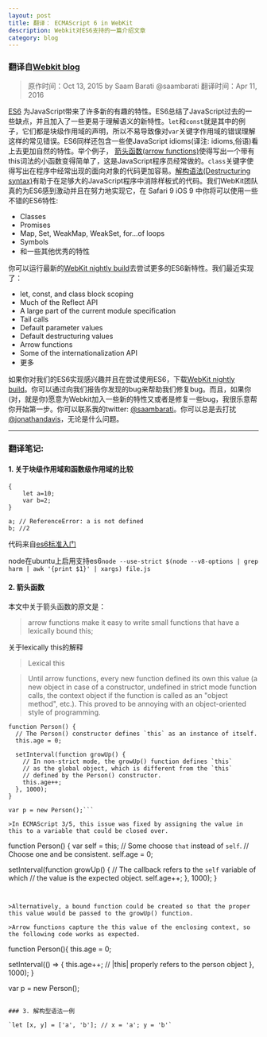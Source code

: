 ```yaml
---
layout: post
title: 翻译： ECMAScript 6 in WebKit
description: Webkit对ES6支持的一篇介绍文章
category: blog
---
```



### 翻译自[Webkit blog](https://webkit.org/blog/4054/es6-in-webkit/)

> 原作时间：Oct 13, 2015 by Saam Barati @saambarati
翻译时间：Apr 11, 2016



[ES6](http://www.ecma-international.org/ecma-262/6.0/index.html) 为JavaScript带来了许多新的有趣的特性。ES6总结了JavaScript过去的一些缺点，并且加入了一些更易于理解语义的新特性。`let`和`const`就是其中的例子，它们都是块级作用域的声明，所以不易导致像对`var`关键字作用域的错误理解这样的常见错误。ES6同样还包含一些使JavaScript idioms(译注: idioms,俗语)看上去更加自然的特性。举个例子， [箭头函数(arrow functions)](https://developer.mozilla.org/en-US/docs/Web/JavaScript/Reference/Functions/Arrow_functions)使得写出一个带有this词法的小函数变得简单了，这是JavaScript程序员经常做的。`class`关键字使得写出在程序中经常出现的面向对象的代码更加容易。[解构语法(Destructuring syntax)](http://www.2ality.com/2015/03/destructuring-algorithm.html)有助于在足够大的JavaScript程序中消除样板式的代码。我们WebKit团队真的为ES6感到激动并且在努力地实现它，在 Safari 9  iOS 9 中你将可以使用一些不错的ES6特性:

   - Classes
   - Promises
   - Map, Set, WeakMap, WeakSet, for…of loops
   - Symbols
   - 和一些其他优秀的特性
   
你可以运行最新的[WebKit nightly build](https://webkit.org/nightly/)去尝试更多的ES6新特性。我们最近实现了：


   - let, const, and class block scoping
   - Much of the Reflect API
   - A large part of the current module specification
   - Tail calls
   - Default parameter values
   - Default destructuring values
   - Arrow functions
   - Some of the internationalization API
   - 更多

如果你对我们的ES6实现感兴趣并且在尝试使用ES6，下载[WebKit nightly build](https://webkit.org/nightly/)。你可以通过向我们报告你发现的bug来帮助我们修复bug。而且，如果你(对，就是你)愿意为Webkit加入一些新的特性又或者是修复一些bug，我很乐意帮你开始第一步。你可以联系我的twitter: [@saambarati](https://twitter.com/saambarati)。你可以总是去打扰[@jonathandavis](https://twitter.com/jonathandavis)，无论是什么问题。

---

### 翻译笔记:

#### 1. 关于块级作用域和函数级作用域的比较

```
{
	let a=10;
    var b=2;
}

a; // ReferenceError: a is not defined
b; //2
```
代码来自[es6标准入门](http://www.ruanyifeng.com/blog/2014/04/ecmascript_6_primer.html)

node在ubuntu上启用支持es6`node --use-strict $(node --v8-options | grep harm | awk '{print $1}' | xargs) file.js`


#### 2. 箭头函数
本文中关于箭头函数的原文是：
>arrow functions make it easy to write small functions that have a lexically bound this;

关于lexically this的解释
> Lexical this

>Until arrow functions, every new function defined its own this value (a new object in case of a constructor, undefined in strict mode function calls, the context object if the function is called as an "object method", etc.). This proved to be annoying with an object-oriented style of programming.

```
function Person() {
  // The Person() constructor defines `this` as an instance of itself.
  this.age = 0;

  setInterval(function growUp() {
    // In non-strict mode, the growUp() function defines `this` 
    // as the global object, which is different from the `this`
    // defined by the Person() constructor.
    this.age++;
  }, 1000);
}

var p = new Person();```

>In ECMAScript 3/5, this issue was fixed by assigning the value in this to a variable that could be closed over.

```
function Person() {
  var self = this; // Some choose `that` instead of `self`. 
                   // Choose one and be consistent.
  self.age = 0;

  setInterval(function growUp() {
    // The callback refers to the `self` variable of which
    // the value is the expected object.
    self.age++;
  }, 1000);
}
```


>Alternatively, a bound function could be created so that the proper this value would be passed to the growUp() function.

>Arrow functions capture the this value of the enclosing context, so the following code works as expected.

```
function Person(){
  this.age = 0;

  setInterval(() => {
    this.age++; // |this| properly refers to the person object
  }, 1000);
}

var p = new Person();
```

### 3. 解构型语法一例

`let [x, y] = ['a', 'b']; // x = 'a'; y = 'b'`